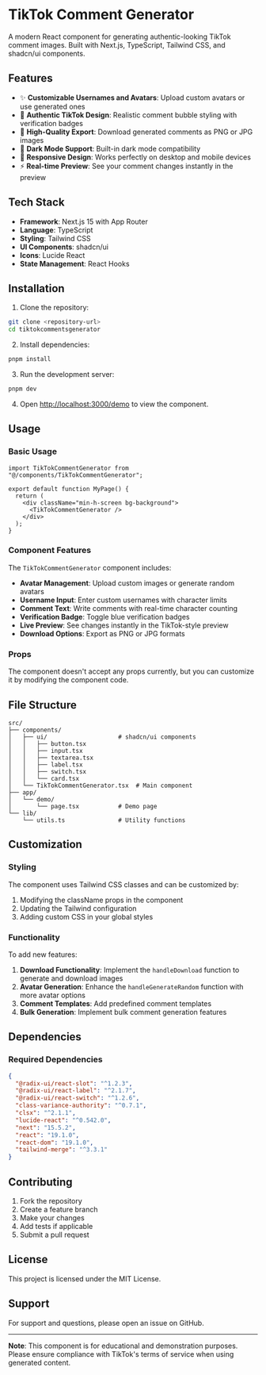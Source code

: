 # TikTok Comment Generator

A modern React component for generating authentic-looking TikTok comment images. Built with Next.js, TypeScript, Tailwind CSS, and shadcn/ui components.

## Features

- ✨ **Customizable Usernames and Avatars**: Upload custom avatars or use generated ones
- 🎨 **Authentic TikTok Design**: Realistic comment bubble styling with verification badges
- 💫 **High-Quality Export**: Download generated comments as PNG or JPG images
- 🌙 **Dark Mode Support**: Built-in dark mode compatibility
- 📱 **Responsive Design**: Works perfectly on desktop and mobile devices
- ⚡ **Real-time Preview**: See your comment changes instantly in the preview

## Tech Stack

- **Framework**: Next.js 15 with App Router
- **Language**: TypeScript
- **Styling**: Tailwind CSS
- **UI Components**: shadcn/ui
- **Icons**: Lucide React
- **State Management**: React Hooks

## Installation

1. Clone the repository:
```bash
git clone <repository-url>
cd tiktokcommentsgenerator
```

2. Install dependencies:
```bash
pnpm install
```

3. Run the development server:
```bash
pnpm dev
```

4. Open [http://localhost:3000/demo](http://localhost:3000/demo) to view the component.

## Usage

### Basic Usage

```tsx
import TikTokCommentGenerator from "@/components/TikTokCommentGenerator";

export default function MyPage() {
  return (
    <div className="min-h-screen bg-background">
      <TikTokCommentGenerator />
    </div>
  );
}
```

### Component Features

The `TikTokCommentGenerator` component includes:

- **Avatar Management**: Upload custom images or generate random avatars
- **Username Input**: Enter custom usernames with character limits
- **Comment Text**: Write comments with real-time character counting
- **Verification Badge**: Toggle blue verification badges
- **Live Preview**: See changes instantly in the TikTok-style preview
- **Download Options**: Export as PNG or JPG formats

### Props

The component doesn't accept any props currently, but you can customize it by modifying the component code.

## File Structure

```
src/
├── components/
│   ├── ui/                    # shadcn/ui components
│   │   ├── button.tsx
│   │   ├── input.tsx
│   │   ├── textarea.tsx
│   │   ├── label.tsx
│   │   ├── switch.tsx
│   │   └── card.tsx
│   └── TikTokCommentGenerator.tsx  # Main component
├── app/
│   └── demo/
│       └── page.tsx           # Demo page
└── lib/
    └── utils.ts               # Utility functions
```

## Customization

### Styling

The component uses Tailwind CSS classes and can be customized by:

1. Modifying the className props in the component
2. Updating the Tailwind configuration
3. Adding custom CSS in your global styles

### Functionality

To add new features:

1. **Download Functionality**: Implement the `handleDownload` function to generate and download images
2. **Avatar Generation**: Enhance the `handleGenerateRandom` function with more avatar options
3. **Comment Templates**: Add predefined comment templates
4. **Bulk Generation**: Implement bulk comment generation features

## Dependencies

### Required Dependencies

```json
{
  "@radix-ui/react-slot": "^1.2.3",
  "@radix-ui/react-label": "^2.1.7",
  "@radix-ui/react-switch": "^1.2.6",
  "class-variance-authority": "^0.7.1",
  "clsx": "^2.1.1",
  "lucide-react": "^0.542.0",
  "next": "15.5.2",
  "react": "19.1.0",
  "react-dom": "19.1.0",
  "tailwind-merge": "^3.3.1"
}
```

## Contributing

1. Fork the repository
2. Create a feature branch
3. Make your changes
4. Add tests if applicable
5. Submit a pull request

## License

This project is licensed under the MIT License.

## Support

For support and questions, please open an issue on GitHub.

---

**Note**: This component is for educational and demonstration purposes. Please ensure compliance with TikTok's terms of service when using generated content.
